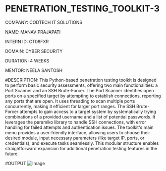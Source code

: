 # PENETRATION_TESTING_TOOLKIT-3
COMPANY: CODTECH IT SOLUTIONS

NAME: MANAV PRAJAPATI

INTERN ID: CT08FXR

DOMAIN: CYBER SECURITY

DURATION: 4 WEEKS

MENTOR: NEELA SANTOSH

#DESCRIPTION: This Python-based penetration testing toolkit is designed to perform basic security assessments, offering two main functionalities: a Port Scanner and an SSH Brute-Forcer. The Port Scanner identifies open ports on a specified target by attempting to establish connections, reporting any ports that are open. It uses threading to scan multiple ports concurrently, making it efficient for larger port ranges. The SSH Brute-Forcer attempts to gain access to a target system by systematically trying combinations of a provided username and a list of potential passwords. It leverages the paramiko library to handle SSH connections, with error handling for failed attempts and authentication issues. The toolkit's main menu provides a user-friendly interface, allowing users to choose their desired module, input necessary parameters (like target IP, ports, or credentials), and execute tasks seamlessly. This modular structure enables straightforward expansion for additional penetration testing features in the future.

#OUTPUT 
![Image](https://github.com/user-attachments/assets/18b2a269-bcce-48e7-8e8d-ad9efe0d3c31)
